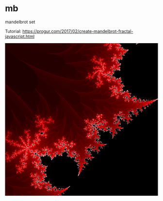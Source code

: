 # mb
mandelbrot set  
  
Tutorial: https://progur.com/2017/02/create-mandelbrot-fractal-javascript.html

![mb image](./mb.png)